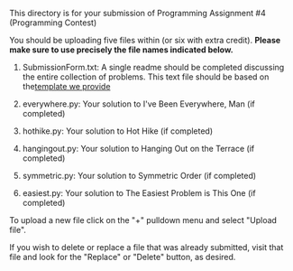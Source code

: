 This directory is for your submission of Programming Assignment #4 (Programming Contest)

You should be uploading five files within (or six with extra
credit). **Please make sure to use precisely the file names indicated below.**

1. SubmissionForm.txt: A single readme should be completed discussing the entire collection of problems. This text file should be based on the[template we provide](https://canvas.slu.edu/courses/12465/files/210443/preview)

2. everywhere.py: Your solution to I've Been Everywhere, Man (if completed)

3. hothike.py: Your solution to Hot Hike (if completed)

4. hangingout.py: Your solution to Hanging Out on the Terrace (if completed)

5. symmetric.py: Your solution to Symmetric Order (if completed)

6. easiest.py: Your solution to The Easiest Problem is This One (if completed)


To upload a new file click on the "+" pulldown menu and select "Upload file".

If you wish to delete or replace a file that was already submitted,
visit that file and look for the "Replace" or "Delete" button, as
desired.
